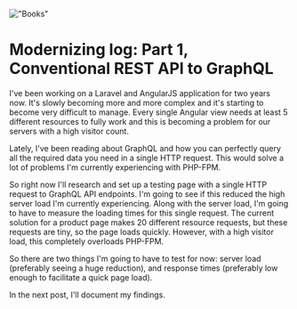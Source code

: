 !["Books"](/images/articles/1__GgmGZJnFec994dvCDpbWQ.jpeg)

# Modernizing log: Part 1, Conventional REST API to GraphQL

I've been working on a Laravel and AngularJS application for two years now. It's slowly becoming more and more complex and it's starting to become very difficult to manage. Every single Angular view needs at least 5 different resources to fully work and this is becoming a problem for our servers with a high visitor count.

Lately, I've been reading about GraphQL and how you can perfectly query all the required data you need in a single HTTP request. This would solve a lot of problems I'm currently experiencing with PHP-FPM.

So right now I'll research and set up a testing page with a single HTTP request to GraphQL API endpoints. I'm going to see if this reduced the high server load I'm currently experiencing. Along with the server load, I'm going to have to measure the loading times for this single request. The current solution for a product page makes 20 different resource requests, but these requests are tiny, so the page loads quickly. However, with a high visitor load, this completely overloads PHP-FPM.

So there are two things I'm going to have to test for now: server load (preferably seeing a huge reduction), and response times (preferably low enough to facilitate a quick page load).

In the next post, I'll document my findings.

